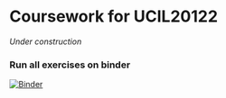 # Coursework for UCIL20122

*Under construction*

### Run all exercises on binder

[![Binder](https://mybinder.org/badge_logo.svg)](https://mybinder.org/v2/gh/uom-i3hs/UCIL20122/master)
